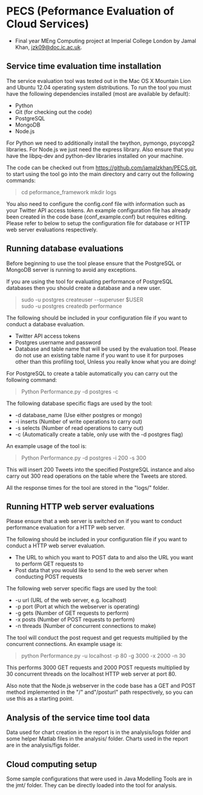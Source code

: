 # PECS (Peformance Evaluation of Cloud Services)

- Final year MEng Computing project at Imperial College London by Jamal Khan, jzk09@doc.ic.ac.uk.

## Service time evaluation time installation

The service evaluation tool was tested out in the Mac OS X Mountain Lion and Ubuntu 12.04 operating system distributions. To run the tool you must have the following dependencies installed (most are available by default):

- Python
- Git (for checking out the code)
- PostgreSQL
- MongoDB
- Node.js

For Python we need to additionally install the twython, pymongo, psycopg2 libraries. For Node.js we just need the express library. Also ensure that you have the libpq-dev and python-dev libraries installed on your machine.

The code can be checked out from https://github.com/jamalzkhan/PECS.git, to start using the tool go into the main directory and carry out the following commands:

> cd peformance_framework
> mkdir logs

You also need to configure the config.conf file with information such as your Twitter API access tokens. An example configuration file has already been created in the code base (conf_example.conf) but requires editing. Please refer to below to setup the configuration file for database or HTTP web server evaluations respectively.

## Running database evaluations

Before beginning to use the tool please ensure that the PostgreSQL or MongoDB server is running to avoid any exceptions.

If you are using the tool for evaluating performance of PostgreSQL databases then you should create a database and a new user.

> sudo -u postgres createuser --superuser $USER   
> sudo -u postgres createdb performance

The following should be included in your configuration file if you want to conduct a database evaluation.

- Twitter API access tokens
- Postgres username and password
- Database and table name that will be used by the evaluation tool. Please do not use an existing table name if you want to use it for purposes other than this profiling tool, Unless you really know what you are doing!

For PostgreSQL to create a table automatically you can carry out the following command:

> Python Performance.py -d postgres -c

The following database specific flags are used by the tool:

* -d database_name (Use either postgres or mongo)
* -i inserts (Number of write operations to carry out)
* -s selects (Number of read operations to carry out)
* -c (Automatically create a table, only use with the -d postgres flag)

An example usage of the tool is:

> Python Performance.py -d postgres -i 200 -s 300

This will insert 200 Tweets into the specified PostgreSQL instance and also carry out 300 read operations on the table where the Tweets are stored.

All the response times for the tool are stored in the "logs/" folder.

## Running HTTP web server evaluations
Please ensure that a web server is switched on if you want to conduct performance evaluation for a HTTP web server.

The following should be included in your configuration file if you want to conduct a HTTP web server evaluation.

- The URL to which you want to POST data to and also the URL you want to perform GET requests to
- Post data that you would like to send to the web server when conducting POST requests

The following web server specific flags are used by the tool:

* -u url (URL of the web server, e.g. localhost)
* -p port (Port at which the webserver is operating)
* -g gets (Number of GET requests to perform)
* -x posts (Number of POST requests to perform)
* -n threads (Number of concurrent connections to make)

The tool will conduct the post request and get requests multiplied by the concurrent connections. An example usage is:

> python Performance.py -u localhost -p 80 -g 3000 -x 2000 -n 30

This performs 3000 GET requests and 2000 POST requests multiplied by 30 concurrent threads on the localhost HTTP web server at port 80.

Also note that the Node.js webserver in the code base has a GET and POST method implemented in the "/" and"/posturl"  path respectively, so you can use this as a starting point.

## Analysis of the service time tool data

Data used for chart creation in the report is in the analysis/logs folder and some helper Matlab files in the analysis/ folder. Charts used in the report are in the analysis/figs folder.

## Cloud computing setup

Some sample configurations that were used in Java Modelling Tools are in the jmt/ folder. They can be directly loaded into the tool for analysis.

